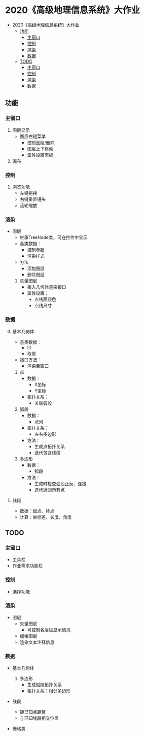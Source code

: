 # 2020《高级地理信息系统》大作业
- [2020《高级地理信息系统》大作业](#2020高级地理信息系统大作业)
    - [功能](#功能)
        - [主窗口](#主窗口)
        - [控制](#控制)
        - [渲染](#渲染)
        - [数据](#数据)
    - [TODO](#todo)
        - [主窗口](#主窗口-1)
        - [控制](#控制-1)
        - [渲染](#渲染-1)
        - [数据](#数据-1)

## 功能

### 主窗口
1. 图层显示
    * 图层右键菜单
        * 控制显隐/删除
        * 图层上下移动
        * 属性设置面板
1. 画布

### 控制
1. 浏览功能
    * 左键拖拽
    * 右键重置镜头
    * 滚轮缩放

### 渲染
* 图层
    * 继承TreeNode类，可在控件中显示
    * 基类数据：
        * 控制参数
        * 渲染样式
    * 方法
        * 添加图层
        * 删除图层
    1. 矢量图层
        * 接入几何体渲染接口
		* 属性设置：
			* 点线面颜色
			* 点线尺寸

### 数据
0. 基本几何体
    * 基类数据：
        * ID
        * 取值
    * 接口方法：
        * 渲染至窗口
    1. 点
        * 数据：
            * X坐标
            * Y坐标
        * 拓扑关系：
            * 关联弧段
    1. 弧段
        * 数据：
            * 点列
        * 拓扑关系：
            * 左右多边形
        * 方法：
            * 生成点拓扑关系
            * 迭代包含线段
    1. 多边形
        * 数据：
            * 弧段
        * 方法：
            * 生成时检查弧段正反、连接
            * 迭代返回所有点

1. 线段
    * 数据：起点、终点
    * 计算：坐标差、长度、角度

## TODO
### 主窗口
* 工具栏
* 作业需求功能栏

### 控制
* 选择功能

### 渲染
* 图层
    * 矢量图层
        * 可控制各层级显示情况
    * 栅格图层
    * 渲染文本注释信息

### 数据
* 基本几何体
    1. 多边形
        * 生成弧段拓扑关系
        * 拓扑关系：相邻多边形

* 线段
    * 距已知点距离
    * 与已知线段相交位置

* 栅格类